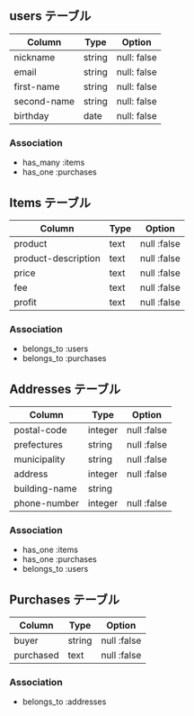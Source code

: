 ## users テーブル

| Column      | Type   | Option      |
| ----------- | ------ | ----------- |
| nickname    | string | null: false |
| email       | string | null: false |
| first-name  | string | null: false |
| second-name | string | null: false |
| birthday    | date   | null: false |

### Association
- has_many :items
- has_one  :purchases

## Items テーブル

| Column              | Type   | Option      |
| ------------------- | ------ | ----------- |
| product             | text   | null :false |
| product-description | text   | null :false |
| price               | text   | null :false |
| fee                 | text   | null :false |
| profit              | text   | null :false |

### Association

- belongs_to :users
- belongs_to :purchases

## Addresses テーブル 

| Column        | Type    | Option      |
| ------------- | ------- | ----------- |
| postal-code   | integer | null :false |
| prefectures   | string  | null :false |
| municipality  | string  | null :false |
| address       | integer | null :false |
| building-name | string  |             |
| phone-number  | integer | null :false |

### Association

- has_one :items
- has_one :purchases
- belongs_to :users

## Purchases テーブル

| Column    | Type   | Option      |
| --------- | ------ | ----------- |
| buyer     | string | null :false |
| purchased | text   | null :false |

### Association

- belongs_to :addresses